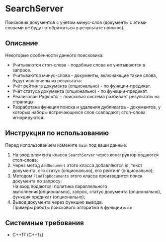 # SearchServer
Поисковик документов с учетом минус-слов (документы с этими словами не будут отображаться в результате поисков).

## Описание
Некоторые особенности данного поисковика:
* Учитываются стоп-слова - подобные слова не учитываются в запросе.
* Учитываются минус-слова - документы, включающие такие слова, будут исключены из результата:  
* Учёт рейтинга документа (опционально) - по функции-предикат.
* Учёт статуса документа (опционально) - по функции-предикат.
* Реализован *Paginator* - поисковая система разбивает результаты на страницы.
* Разработана функция поиска и удаления дубликатов - документов, у которых наборы встречающихся слов совпадают; стоп-слова игнорируются.

## Инструкция по использованию
Перед использованием измените `main` под ваши данные.
1. На вход элемента класса `SearchServer` через конструктор подаются стоп-слова;
2. Через метод `AddDocument` этого класса добавляются id, текст документа, его статус (опционально), его рейтинг (опционально);
3. Методом `FindTopDocuments` этого класса производится поиск документа по запросу;  
На вход подаются: политика параллельного выполнения(опционально), запрос, статус документа (опционально), функция предикат (опционально);
4. Вывод документа через функцию вывода.  
Примеры работы поискового алгоритма в функции `main`
## Системные требования
- С++17 (C++1z)
